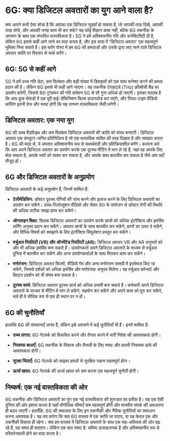 # 6G: क्या डिजिटल अवतारों का युग आने वाला है?

क्या आपने कभी ऐसा सोचा है कि आपका एक डिजिटल जुड़वाँ हो सकता है, जो आपकी तरह दिखे, आपकी तरह सोचे, और आपकी जगह काम भी कर सके?  यह कोई विज्ञान कथा नहीं, बल्कि 6G तकनीक के आगमन के साथ एक संभावित वास्तविकता है।  5G ने हमें अविश्वसनीय गति और कनेक्टिविटी दी है, लेकिन 6G इससे कहीं आगे जाने का वादा करता है, और इस यात्रा में 'डिजिटल अवतार' एक महत्वपूर्ण भूमिका निभा सकते हैं।  इस ब्लॉग पोस्ट में हम 6G की क्षमताओं और उसके द्वारा लाए जाने वाले डिजिटल अवतार क्रांति पर विस्तार से चर्चा करेंगे।

## 6G: 5G से कहीं आगे

5G ने हमें उच्च गति डेटा, कम विलंबता और बड़ी संख्या में डिवाइसों को एक साथ कनेक्ट करने की क्षमता प्रदान की है। लेकिन 6G इससे भी कहीं आगे जाएगा।  यह तकनीक टेराहर्ट्ज़ (THz) फ्रीक्वेंसी बैंड का उपयोग करेगी, जिससे डेटा ट्रांसफर की गति वर्तमान 5G से सौ गुना अधिक हो जाएगी।  इसका मतलब है कि आप कुछ सेकंडों में एक पूरी हाई-डेफिनिशन फिल्म डाउनलोड कर पाएंगे, और रीयल-टाइम वीडियो कॉलिंग इतनी तेज और स्पष्ट होगी कि यह लगभग वास्तविकता जैसी लगेगी।

## डिजिटल अवतार: एक नया युग

6G की उच्च बैंडविड्थ और कम विलंबता डिजिटल अवतारों की क्रांति को संभव बनाएगी।  डिजिटल अवतार एक कंप्यूटर-जनित प्रतिनिधित्व है जो एक वास्तविक व्यक्ति की तरह दिखता है और व्यवहार करता है।  6G की मदद से, ये अवतार अविश्वसनीय रूप से यथार्थवादी और प्रतिक्रियाशील बनेंगे।  कल्पना करें कि आप अपने डिजिटल अवतार का उपयोग करके एक दूरस्थ मीटिंग में भाग ले रहे हैं, जहां वह आपके लिए बोल सकता है, आपके भावों को व्यक्त कर सकता है, और आपके साथ बातचीत कर सकता है जैसे आप वहाँ मौजूद हों।

## 6G और डिजिटल अवतारों के अनुप्रयोग

डिजिटल अवतारों के कई अनुप्रयोग हैं, जिनमें शामिल हैं:

* **टेलीमेडिसिन:** डॉक्टर दूरस्थ रोगियों की जांच करने और इलाज करने के लिए डिजिटल अवतारों का उपयोग कर सकेंगे।  उच्च-रिज़ॉल्यूशन वीडियो और सेंसर डेटा के संयोजन से डॉक्टर रोगी की स्थिति की अधिक सटीक समझ प्राप्त कर सकेंगे।

* **ऑनलाइन शिक्षा:** शिक्षक डिजिटल अवतारों का उपयोग करके छात्रों को अधिक इंटरैक्टिव और इमर्सिव लर्निंग अनुभव प्रदान कर सकेंगे।  अवतार छात्रों के साथ बातचीत कर सकेंगे, प्रश्नों का उत्तर दे सकेंगे, और विभिन्न विषयों को समझाने के लिए इंटरैक्टिव सिमुलेशन प्रस्तुत कर सकेंगे।

* **वर्चुअल रियलिटी (VR) और ऑगमेंटेड रियलिटी (AR):** डिजिटल अवतार VR और AR अनुभवों को और भी अधिक इमर्सिव बना सकते हैं।  उपयोगकर्ता अपने डिजिटल अवतारों के माध्यम से वर्चुअल दुनिया में बातचीत कर सकेंगे और अन्य उपयोगकर्ताओं के साथ मिलकर काम कर सकेंगे।

* **मनोरंजन:** डिजिटल अवतार फिल्मों, वीडियो गेम और अन्य मनोरंजन सामग्री में इस्तेमाल किए जा सकेंगे, जिससे दर्शकों को अधिक इमर्सिव और मनोरंजक अनुभव मिलेगा।  यह वर्चुअल कॉन्सर्ट और थिएटर प्रदर्शन को भी संभव बना सकता है।

* **दूरस्थ कार्य:**  डिजिटल अवतार दूरस्थ कार्य को अधिक प्रभावी बना सकते हैं।  कर्मचारी अपने डिजिटल अवतारों के माध्यम से मीटिंग में भाग ले सकेंगे, सहयोग कर सकेंगे और अपने काम को पूरा कर सकेंगे, भले ही वे भौतिक रूप से एक ही स्थान पर न हों।

## 6G की चुनौतियाँ

हालांकि 6G की संभावनाएँ अनंत हैं, लेकिन इसे अपनाने में कई चुनौतियाँ भी हैं।  इनमें शामिल हैं:

* **उच्च लागत:** 6G नेटवर्क को विकसित करने और तैनात करने में भारी निवेश की आवश्यकता होगी।

* **नियामक बाधाएँ:**  6G तकनीक के विकास और तैनाती के लिए स्पष्ट और प्रभावी नियामक ढांचे की आवश्यकता होगी।

* **सुरक्षा चिंताएँ:**  6G नेटवर्क को साइबर हमलों से सुरक्षित रखना महत्वपूर्ण होगा।

* **ऊर्जा खपत:** 6G नेटवर्क की ऊर्जा खपत को कम करना एक महत्वपूर्ण चुनौती होगी।


## निष्कर्ष: एक नई वास्तविकता की ओर

6G तकनीक और डिजिटल अवतारों का युग एक नई वास्तविकता की शुरुआत का प्रतीक है।  यह एक ऐसी दुनिया की ओर इशारा करता है जहाँ भौगोलिक सीमाएँ कम महत्वपूर्ण होंगी और मानवीय संपर्क की अवधारणा ही बदल जाएगी।  हालाँकि, 6G की सफलता के लिए इन तकनीकी और नैतिक चुनौतियों का समाधान करना आवश्यक है।  यह  तय करेगा कि क्या 6G वास्तव में एक क्रांति ला पाएगा, या यह केवल एक और तकनीकी विकास ही रहेगा। क्या हम वास्तव में डिजिटल अवतारों के साथ एक सह-अस्तित्व की ओर बढ़ रहे हैं, यह समय ही बताएगा।  लेकिन एक बात स्पष्ट है:  भविष्य  उत्साहजनक है और  अविश्वसनीय रूप से परिवर्तनकारी होने का वादा करता है।